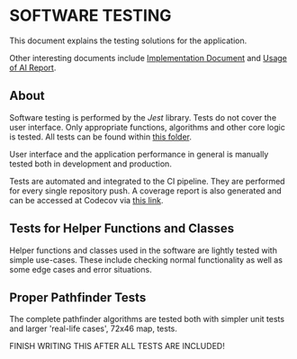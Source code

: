 # SOFTWARE TESTING

This document explains the testing solutions for the application.

Other interesting documents include [Implementation Document](https://github.com/joonarafael/visualpathfinder/tree/main/documentation/implementation_document.md "Implementation Document") and [Usage of AI Report](https://github.com/joonarafael/visualpathfinder/tree/main/documentation/usage_of_ai_report.md "Usage of AI Report").

## About

Software testing is performed by the _Jest_ library. Tests do not cover the user interface. Only appropriate functions, algorithms and other core logic is tested. All tests can be found within [this folder](https://github.com/joonarafael/visualpathfinder/tree/main/__tests__/ "Software Unit Tests").

User interface and the application performance in general is manually tested both in development and production.

Tests are automated and integrated to the CI pipeline. They are performed for every single repository push. A coverage report is also generated and can be accessed at Codecov via [this link](https://app.codecov.io/gh/joonarafael/visualpathfinder "Codecov report for Visual Pathfinder").

## Tests for Helper Functions and Classes

Helper functions and classes used in the software are lightly tested with simple use-cases. These include checking normal functionality as well as some edge cases and error situations.

## Proper Pathfinder Tests

The complete pathfinder algorithms are tested both with simpler unit tests and larger 'real-life cases', 72x46 map, tests.

FINISH WRITING THIS AFTER ALL TESTS ARE INCLUDED!
